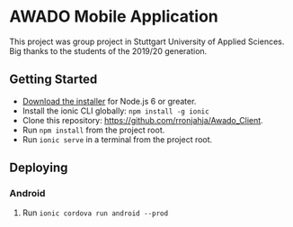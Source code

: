 # AWADO Mobile Application
This project was group project in Stuttgart University of Applied Sciences. Big thanks to the students of the 2019/20 generation.
## Getting Started

* [Download the installer](https://nodejs.org/) for Node.js 6 or greater.
* Install the ionic CLI globally: `npm install -g ionic`
* Clone this repository: https://github.com/rronjahja/Awado_Client.
* Run `npm install` from the project root.
* Run `ionic serve` in a terminal from the project root.

## Deploying

### Android

1. Run `ionic cordova run android --prod`

